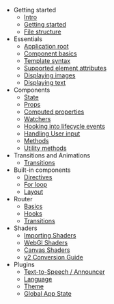 - Getting started
  - [Intro](/getting_started/intro.md)
  - [Getting started](/getting_started/getting_started.md)
  - [File structure](/getting_started/file_structure.md)
- Essentials
  - [Application root](/essentials/application_root.md)
  - [Component basics](/essentials/components.md)
  - [Template syntax](/essentials/template_syntax.md)
  - [Supported element attributes](/essentials/element_attributes.md)
  - [Displaying images](/essentials/displaying_images.md)
  - [Displaying text](/essentials/displaying_text.md)
- Components
  - [State](/components/component_state.md)
  - [Props](/components/props.md)
  - [Computed properties](/components/computed_properties.md)
  - [Watchers](/components/watchers.md)
  - [Hooking into lifecycle events](/components/lifecycle_events.md)
  - [Handling User input](/components/user_input.md)
  - [Methods](/components/methods.md)
  - [Utility methods](/components/utility_methods.md)
- Transitions and Animations
  - [Transitions](/transitions_animations/transitions.md)
- Built-in components
  - [Directives](/built-in/directives.md)
  - [For loop](/built-in/for-loop.md)
  - [Layout](/built-in/layout.md)
- Router
  - [Basics](/router/basics.md)
  - [Hooks](/router/hooks.md)
  - [Transitions](/router/transitions.md)
- Shaders
  - [Importing Shaders](/shaders/importing-shader.md)
  - [WebGl Shaders](/shaders/webgl-shadertypes.md)
  - [Canvas Shaders](/shaders/canvas-shadertypes.md)
  - [v2 Conversion Guide](/shaders/v2-conversion-guide.md)
- Plugins
  - [Text-to-Speech / Announcer](/plugins/text-to-speech-announcer.md)
  - [Language](/plugins/language.md)
  - [Theme](/plugins/theme.md)
  - [Global App State](/plugins/global_app_state.md)
